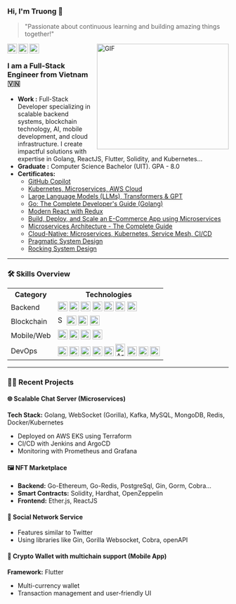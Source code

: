 
### Hi, I'm Truong 👋
> "Passionate about continuous learning and building amazing things together!"

<a href="https://www.linkedin.com/in/truongpx396/">
  <img align="left" alt="Truong Phung's Linkdein" title="Truong Phung's Linkdein" width="22px" src="https://cdn.jsdelivr.net/npm/simple-icons@v3/icons/linkedin.svg" />
</a>
<a href="https://dev.to/truongpx396">
  <img align="left" alt="Truong PX's Dev.to" title="Truong PX's Dev.to" width="22px" src="https://cdn.jsdelivr.net/npm/simple-icons@v3/icons/dev-dot-to.svg" />
</a>
<a href="mailto:truongpx396@gmail.com">
  <img align="left" alt="Truong PX's Gmail" title="Truong PX's Gmail" width="22px" fill="#AB7C94" src="https://cdn.jsdelivr.net/npm/simple-icons@v3/icons/gmail.svg" />
</a>
<img align="right" alt="GIF" width="300px" height="240px" src="https://camo.githubusercontent.com/2366b34bb903c09617990fb5fff4622f3e941349e846ddb7e73df872a9d21233/68747470733a2f2f63646e2e6472696262626c652e636f6d2f75736572732f3733303730332f73637265656e73686f74732f363538313234332f6176656e746f2e676966" />
<br/>



### I am a Full-Stack Engineer from Vietnam 🇻🇳
-  **Work :** Full-Stack Developer specializing in scalable backend systems, blockchain technology, AI, mobile development, and cloud infrastructure. I create impactful solutions with expertise in Golang, ReactJS, Flutter, Solidity, and Kubernetes...
-  **Graduate :** Computer Science Bachelor (UIT). GPA - 8.0
-  **Certificates:** <ul>
  <ul>
    <li><a href="https://www.udemy.com/certificate/UC-e726b270-494b-4124-b13a-211a83ecf9cb/" target="_blank">GitHub Copilot</a></li>
    <li><a href="https://www.udemy.com/certificate/UC-5e4ab120-076b-4159-9e5f-d3ffd351a84d/" target="_blank">Kubernetes, Microservices, AWS Cloud</a></li>
    <li><a href="https://credsverse.com/credentials/6b278f12-9b4d-4f1f-9d71-acf73706f1e4" target="_blank">Large Language Models (LLMs), Transformers & GPT</a></li>
    <li><a href="https://www.udemy.com/certificate/UC-aa530e22-c581-4383-be59-b76d805f38a9/" target="_blank">Go: The Complete Developer's Guide (Golang)</a></li>
    <li><a href="https://www.udemy.com/certificate/UC-0a7e1457-36d9-40fb-9229-f92191586e9d/" target="_blank">Modern React with Redux </a></li>
    <li><a href="https://www.udemy.com/certificate/UC-a6dcf1fa-5e70-4041-ac9b-ed51aa6343d4/" target="_blank">Build, Deploy, and Scale an E-Commerce App using Microservices</a></li>
    <li><a href="https://www.udemy.com/certificate/UC-bad383d5-5104-48aa-884d-6a1b53439fdd/" target="_blank">Microservices Architecture - The Complete Guide</a></li>
    <li><a href="https://www.udemy.com/certificate/UC-519a20aa-ed40-461b-83f6-162d1cce4041" target="_blank">Cloud-Native: Microservices, Kubernetes, Service Mesh, CI/CD</a></li>
    <li><a href="https://www.udemy.com/certificate/UC-1cfc0f39-07e5-42fc-8794-9516c4ce2c54/" target="_blank">Pragmatic System Design</a></li>
    <li><a href="https://www.udemy.com/certificate/UC-3888aef9-5bd8-40d4-82a4-7662802219b0/" target="_blank">Rocking System Design</a></li>
  </ul>
</ul>

---
### 🛠️ Skills Overview

<table>
  <tr>
    <th>Category</th>
    <th>Technologies</th>
  </tr>
  <tr>
    <td>Backend</td>
    <td>
      <img alt="Golang" title="Golang" width="22px" src="https://cdn.jsdelivr.net/npm/simple-icons@3.13.0/icons/go.svg" />
      <img alt="Python" title="Python" width="22px" src="https://cdn.jsdelivr.net/npm/simple-icons@3.13.0/icons/python.svg" />
      <img alt="Kafka" title="Kafka" width="22px" src="https://cdn.jsdelivr.net/npm/simple-icons@3.13.0/icons/apachekafka.svg" />
      <img alt="PostgreSQL" title="PostgreSQL" width="22px" src="https://cdn.jsdelivr.net/npm/simple-icons@3.13.0/icons/postgresql.svg" />
      <img alt="MySQL" title="MySQL" width="22px" src="https://cdn.jsdelivr.net/npm/simple-icons@3.13.0/icons/mysql.svg" />
      <img alt="MongoDB" title="MongoDB" width="22px" src="https://cdn.jsdelivr.net/npm/simple-icons@3.13.0/icons/mongodb.svg" />
      <img alt="Redis" title="Redis" width="22px" src="https://cdn.jsdelivr.net/npm/simple-icons@3.13.0/icons/redis.svg" />
    </td>
  </tr>
  <tr>
    <td>Blockchain</td>
    <td>
      <img alt="Solidity" title="Solidity" width="16px" height="22px" src="https://encrypted-tbn0.gstatic.com/images?q=tbn:ANd9GcQPkUowI-k1iZNL9Cn7-F7qQgfh2qo-Y6hXQw&s" />
      <img alt="Hardhat" title="Hardhat" width="22px" src="https://www.svgrepo.com/show/164767/hard-hat.svg" />
      <img alt="OpenZeppelin" title="OpenZeppelin" width="22px" src="https://cdn.jsdelivr.net/npm/simple-icons@3.13.0/icons/ethereum.svg" />
      <img alt="Web3.js" title="Web3.js" width="22px" src="https://cdn.jsdelivr.net/npm/simple-icons@3.13.0/icons/javascript.svg" />
    </td>
  </tr>
  <tr>
    <td>Mobile/Web</td>
    <td>
      <img alt="Flutter" title="Flutter" width="22px" src="https://cdn.jsdelivr.net/npm/simple-icons@3.13.0/icons/flutter.svg" />
      <img alt="Dart" title="Dart" width="22px" src="https://cdn.jsdelivr.net/npm/simple-icons@3.13.0/icons/dart.svg" />
      <img alt="Vite" title="Vite" width="22px" src="https://encrypted-tbn0.gstatic.com/images?q=tbn:ANd9GcTbu5eLG5axvL3DEFslA8xZKl9NRIpnYSDUmg&s" />
      <img alt="React" title="React" width="22px" src="https://static-00.iconduck.com/assets.00/react-icon-1024x897-k6c5dil3.png" />
    </td>
  </tr>
  <tr>
    <td>DevOps</td>
    <td>
      <img alt="Docker" title="Docker" width="22px" src="https://www.svgrepo.com/show/333528/docker.svg" />
      <img alt="Kubernetes" title="Kubernetes" width="22px" src="https://static-00.iconduck.com/assets.00/kubernetes-icon-2048x1990-le9wpkhu.png" />
      <img alt="AWS EKS" title="AWS EKS" width="22px" src="https://cdn.jsdelivr.net/npm/simple-icons@3.13.0/icons/amazonaws.svg" />
      <img alt="Terraform" title="Terraform" width="22px" src="https://cdn.jsdelivr.net/npm/simple-icons@3.13.0/icons/terraform.svg" />
      <img alt="Jenkins" title="Jenkins" width="22px" src="https://cdn.jsdelivr.net/npm/simple-icons@3.13.0/icons/jenkins.svg" />
      <img alt="ArgoCD" title="ArgoCD" width="22px" height="28px" src="https://files.svgcdn.io/devicon-plain/argocd.svg" />
      <img alt="Istio" title="Istio" width="22px" src="https://encrypted-tbn0.gstatic.com/images?q=tbn:ANd9GcQSWBZLTQKrZzq2ZwyhjqZsT0CQDuZseH88lw&s" />
      <img alt="Prometheus" title="Prometheus" width="22px" src="https://cdn.jsdelivr.net/npm/simple-icons@3.13.0/icons/prometheus.svg" />
      <img alt="Grafana" title="Grafana" width="22px" src="https://cdn.jsdelivr.net/npm/simple-icons@3.13.0/icons/grafana.svg" />
    </td>
  </tr>
</table>

---

### 🧑‍💻 Recent Projects

#### 🌐 Scalable Chat Server (Microservices)
**Tech Stack:** Golang, WebSocket (Gorilla), Kafka, MySQL, MongoDB, Redis, Docker/Kubernetes
- Deployed on AWS EKS using Terraform
- CI/CD with Jenkins and ArgoCD
- Monitoring with Prometheus and Grafana

#### 🖼️ NFT Marketplace
- **Backend:** Go-Ethereum, Go-Redis, PostgreSql, Gin, Gorm, Cobra...
- **Smart Contracts:** Solidity, Hardhat, OpenZeppelin
- **Frontend:** Ether.js, ReactJS

#### 👥 Social Network Service
- Features similar to Twitter
- Using libraries like Gin, Gorilla Websocket, Cobra, openAPI

#### 📱 Crypto Wallet with multichain support (Mobile App)
**Framework:** Flutter
- Multi-currency wallet
- Transaction management and user-friendly UI



<!--
**truongpx396/truongpx396** is a ✨ _special_ ✨ repository because its `README.md` (this file) appears on your GitHub profile.

Here are some ideas to get you started:

- 🔭 I’m currently working on ...
- 🌱 I’m currently learning ...
- 👯 I’m looking to collaborate on ...
- 🤔 I’m looking for help with ...
- 💬 Ask me about ...
- 📫 How to reach me: ...
- 😄 Pronouns: ...
- ⚡ Fun fact: ...

<img alt="stat" src="https://github-readme-stats.vercel.app/api?username=truongpx396&hide=%5B%22contribs%22,%22issues%22%5D&hide_title=true&show_icons=true&hide_border=true" />

-->




